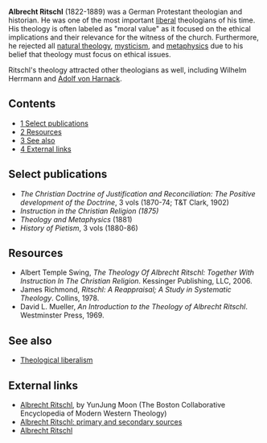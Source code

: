 **Albrecht Ritschl** (1822-1889) was a German Protestant theologian
and historian. He was one of the most important
[liberal](Liberal "Liberal") theologians of his time. His theology
is often labeled as "moral value" as it focused on the ethical
implications and their relevance for the witness of the church.
Furthermore, he rejected all
[natural theology](Natural_theology "Natural theology"),
[mysticism](index.php?title=Mysticism&action=edit&redlink=1 "Mysticism (page does not exist)"),
and [metaphysics](Metaphysics "Metaphysics") due to his belief that
theology must focus on ethical issues.

Ritschl's theology attracted other theologians as well, including
Wilhelm Herrmann and
[Adolf von Harnack](index.php?title=Adolf_von_Harnack&action=edit&redlink=1 "Adolf von Harnack (page does not exist)").


## Contents

-   [1 Select publications](#Select_publications)
-   [2 Resources](#Resources)
-   [3 See also](#See_also)
-   [4 External links](#External_links)

## Select publications

-   *The Christian Doctrine of Justification and Reconciliation: The Positive development of the Doctrine*,
    3 vols (1870-74; T&T Clark, 1902)
-   *Instruction in the Christian Religion (1875)*
-   *Theology and Metaphysics* (1881)
-   *History of Pietism*, 3 vols (1880-86)

## Resources

-   Albert Temple Swing,
    *The Theology Of Albrecht Ritschl: Together With Instruction In The Christian Religion*.
    Kessinger Publishing, LLC, 2006.
-   James Richmond,
    *Ritschl: A Reappraisal; A Study in Systematic Theology*. Collins,
    1978.
-   David L. Mueller,
    *An Introduction to the Theology of Albrecht Ritschl*. Westminster
    Press, 1969.

## See also

-   [Theological liberalism](Theological_liberalism "Theological liberalism")

## External links

-   [Albrecht Ritschl](http://people.bu.edu/wwildman/WeirdWildWeb/courses/mwt/dictionary/mwt_themes_675_ritschl.htm),
    by YunJung Moon (The Boston Collaborative Encyclopedia of Modern
    Western Theology)
-   [Albrecht Ritschl: primary and secondary sources](http://www.theologicalstudies.org.uk/theo_ritschl.php)
-   [Albrecht Ritschl](http://en.wikipedia.org/wiki/Albrecht_Ritschl "w:Albrecht Ritschl")



